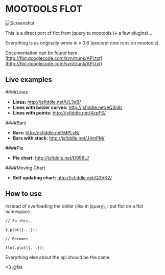 MOOTOOLS FLOT
=============

![Screenshot](http://f.cl.ly/items/323p1i3R1J0o2F1w0n0m/Screen%20shot%202011-03-10%20at%2010.59.32%20AM.png)

This is a direct port of flot from jquery to mootools (+ a few plugins)...

Everything is as originally wrote in v 0.6 (execept now runs on mootools).

Documentation can be found here [http://flot.googlecode.com/svn/trunk/API.txt](http://flot.googlecode.com/svn/trunk/API.txt)

Live examples
----------

####Lines
- __Lines:__                    http://jsfiddle.net/UL3d9/  
- __Lines with bezier curves:__ http://jsfiddle.net/eQ3n8/
- __Lines with points:__        http://jsfiddle.net/4zpFS/  

####Bars
- __Bars:__                     http://jsfiddle.net/MPLyB/  
- __Bars with stack:__          http://jsfiddle.net/J4mPM/   

####Pie
- __Pie chart:__                http://jsfiddle.net/D996U/  

####Moving Chart
- __Self updating chart:__      http://jsfiddle.net/Q3VK2/


How to use
----------

Instead of overloading the dollar (like in jquery), i put flot on a flot namespace...

    // So this...

    $.plot({...});

    // Becomes

    flot.plot({...});

Everything else about the api should be the same.

<3 @fat

